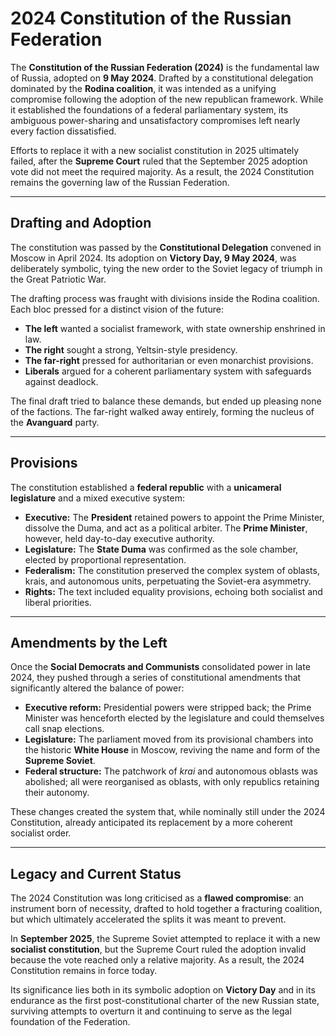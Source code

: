 # 2024 Constitution of the Russian Federation

The **Constitution of the Russian Federation (2024)** is the fundamental law of Russia, adopted on **9 May 2024**. Drafted by a constitutional delegation dominated by the **Rodina coalition**, it was intended as a unifying compromise following the adoption of the new republican framework. While it established the foundations of a federal parliamentary system, its ambiguous power-sharing and unsatisfactory compromises left nearly every faction dissatisfied.  

Efforts to replace it with a new socialist constitution in 2025 ultimately failed, after the **Supreme Court** ruled that the September 2025 adoption vote did not meet the required majority. As a result, the 2024 Constitution remains the governing law of the Russian Federation.

---

## Drafting and Adoption

The constitution was passed by the **Constitutional Delegation** convened in Moscow in April 2024. Its adoption on **Victory Day, 9 May 2024**, was deliberately symbolic, tying the new order to the Soviet legacy of triumph in the Great Patriotic War.

The drafting process was fraught with divisions inside the Rodina coalition. Each bloc pressed for a distinct vision of the future:

* **The left** wanted a socialist framework, with state ownership enshrined in law.  
* **The right** sought a strong, Yeltsin-style presidency.  
* **The far-right** pressed for authoritarian or even monarchist provisions.  
* **Liberals** argued for a coherent parliamentary system with safeguards against deadlock.  

The final draft tried to balance these demands, but ended up pleasing none of the factions. The far-right walked away entirely, forming the nucleus of the **Avanguard** party.

---

## Provisions

The constitution established a **federal republic** with a **unicameral legislature** and a mixed executive system:

* **Executive:** The **President** retained powers to appoint the Prime Minister, dissolve the Duma, and act as a political arbiter. The **Prime Minister**, however, held day-to-day executive authority.  
* **Legislature:** The **State Duma** was confirmed as the sole chamber, elected by proportional representation.  
* **Federalism:** The constitution preserved the complex system of oblasts, krais, and autonomous units, perpetuating the Soviet-era asymmetry.  
* **Rights:** The text included equality provisions, echoing both socialist and liberal priorities.  

---

## Amendments by the Left

Once the **Social Democrats and Communists** consolidated power in late 2024, they pushed through a series of constitutional amendments that significantly altered the balance of power:

* **Executive reform:** Presidential powers were stripped back; the Prime Minister was henceforth elected by the legislature and could themselves call snap elections.  
* **Legislature:** The parliament moved from its provisional chambers into the historic **White House** in Moscow, reviving the name and form of the **Supreme Soviet**.  
* **Federal structure:** The patchwork of *krai* and autonomous oblasts was abolished; all were reorganised as oblasts, with only republics retaining their autonomy.  

These changes created the system that, while nominally still under the 2024 Constitution, already anticipated its replacement by a more coherent socialist order.

---

## Legacy and Current Status

The 2024 Constitution was long criticised as a **flawed compromise**: an instrument born of necessity, drafted to hold together a fracturing coalition, but which ultimately accelerated the splits it was meant to prevent.  

In **September 2025**, the Supreme Soviet attempted to replace it with a new **socialist constitution**, but the Supreme Court ruled the adoption invalid because the vote reached only a relative majority. As a result, the 2024 Constitution remains in force today.  

Its significance lies both in its symbolic adoption on **Victory Day** and in its endurance as the first post-constitutional charter of the new Russian state, surviving attempts to overturn it and continuing to serve as the legal foundation of the Federation.
